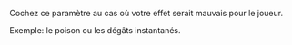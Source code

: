 Cochez ce paramètre au cas où votre effet serait mauvais pour le joueur.

Exemple: le poison ou les dégâts instantanés.